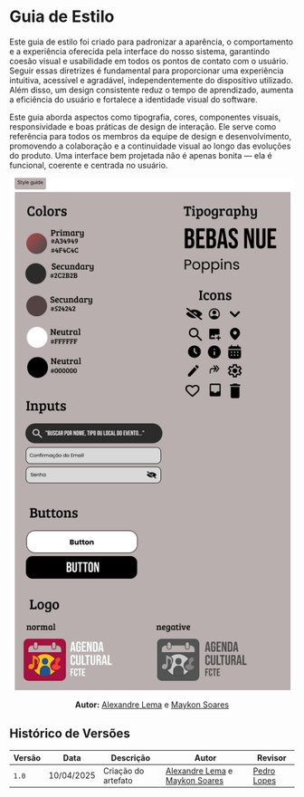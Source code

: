 # Guia de Estilo

Este guia de estilo foi criado para padronizar a aparência, o comportamento e a experiência oferecida pela interface do nosso sistema, garantindo coesão visual e usabilidade em todos os pontos de contato com o usuário. Seguir essas diretrizes é fundamental para proporcionar uma experiência intuitiva, acessível e agradável, independentemente do dispositivo utilizado. Além disso, um design consistente reduz o tempo de aprendizado, aumenta a eficiência do usuário e fortalece a identidade visual do software.

Este guia aborda aspectos como tipografia, cores, componentes visuais, responsividade e boas práticas de design de interação. Ele serve como referência para todos os membros da equipe de design e desenvolvimento, promovendo a colaboração e a continuidade visual ao longo das evoluções do produto.
Uma interface bem projetada não é apenas bonita — ela é funcional, coerente e centrada no usuário.

![Figura 6: Rich Picture](./assets/Style_guide.png)

<div>
  <p align="center"><b>Autor:</b> <a href="https://www.github.com/AlexandreLJr">Alexandre Lema</a> e <a href="https://github.com/maykonjuso">Maykon Soares</a></p>
</div>

## Histórico de Versões

| Versão | Data       | Descrição             | Autor                                         | Revisor                                     |
|--------|------------|-----------------------|-----------------------------------------------|---------------------------------------------|
| `1.0`    | 10/04/2025 | Criação do artefato  | [Alexandre Lema](https://github.com/AlexandreLJr) e [Maykon Soares](https://github.com/maykonjuso)  | [Pedro Lopes](https://github.com/pLopess) |
